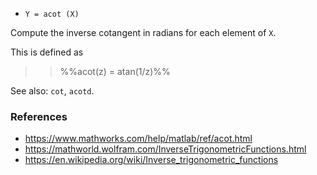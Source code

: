* `Y = acot (X)`

Compute the inverse cotangent in radians for each element of `X`.

This is defined as

>> %%acot(z) = atan(1/z)%%

See also: `cot`, `acotd`.

### References

* https://www.mathworks.com/help/matlab/ref/acot.html
* https://mathworld.wolfram.com/InverseTrigonometricFunctions.html
* https://en.wikipedia.org/wiki/Inverse_trigonometric_functions
